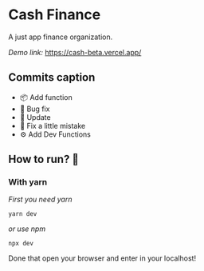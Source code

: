 # Cash Finance
A just app finance organization.

*Demo link:* https://cash-beta.vercel.app/

## Commits caption
- 📦 Add function
- 🐞 Bug fix
- 🔺 Update
- 💫 Fix a little mistake
- ⚙ Add Dev Functions

## How to run? 🚀
### With yarn
*First you need yarn*
```
yarn dev
```
*or use npm*
```
npx dev
```

Done that open your browser and enter in your localhost!
